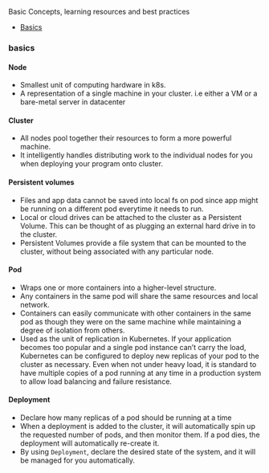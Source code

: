 Basic Concepts, learning resources and best practices

* [Basics](#basics)


### basics

#### Node
* Smallest unit of computing hardware in k8s.
* A representation of a single machine in your cluster. i.e either a VM or a bare-metal server in datacenter

#### Cluster
* All nodes pool together their resources to form a more powerful machine.
* It intelligently handles distributing work to the individual nodes for you when deploying your program onto cluster.

#### Persistent volumes
* Files and app data cannot be saved into local fs on pod since app might be running on a different pod everytime it needs to run.
* Local or cloud drives can be attached to the cluster as a Persistent Volume. This can be thought of as plugging an external hard drive in to the cluster.
* Persistent Volumes provide a file system that can be mounted to the cluster, without being associated with any particular node.

#### Pod
* Wraps one or more containers into a higher-level structure.
* Any containers in the same pod will share the same resources and local network.
* Containers can easily communicate with other containers in the same pod as though they were on the same machine while maintaining a degree of isolation from others.
* Used as the unit of replication in Kubernetes. If your application becomes too popular and a single pod instance can’t carry the load, Kubernetes can be configured to deploy new replicas of your pod to the cluster as necessary. Even when not under heavy load, it is standard to have multiple copies of a pod running at any time in a production system to allow load balancing and failure resistance.

#### Deployment
* Declare how many replicas of a pod should be running at a time
* When a deployment is added to the cluster, it will automatically spin up the requested number of pods, and then monitor them. If a pod dies, the deployment will automatically re-create it.
* By using `Deployment`, declare the desired state of the system, and it will be managed for you automatically.


